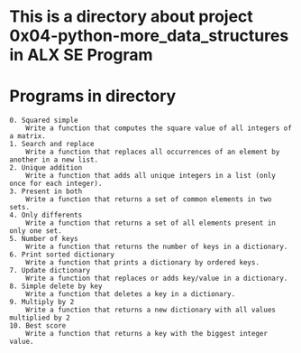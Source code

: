 # This is a directory about project 0x04-python-more_data_structures in ALX SE Program

# Programs in directory

    0. Squared simple 
        Write a function that computes the square value of all integers of a matrix.
    1. Search and replace 
        Write a function that replaces all occurrences of an element by another in a new list.
    2. Unique addition 
        Write a function that adds all unique integers in a list (only once for each integer).
    3. Present in both 
        Write a function that returns a set of common elements in two sets.
    4. Only differents 
        Write a function that returns a set of all elements present in only one set.
    5. Number of keys 
        Write a function that returns the number of keys in a dictionary.
    6. Print sorted dictionary 
        Write a function that prints a dictionary by ordered keys.
    7. Update dictionary 
        Write a function that replaces or adds key/value in a dictionary.
    8. Simple delete by key 
        Write a function that deletes a key in a dictionary.
    9. Multiply by 2
        Write a function that returns a new dictionary with all values multiplied by 2
    10. Best score 
        Write a function that returns a key with the biggest integer value.
        